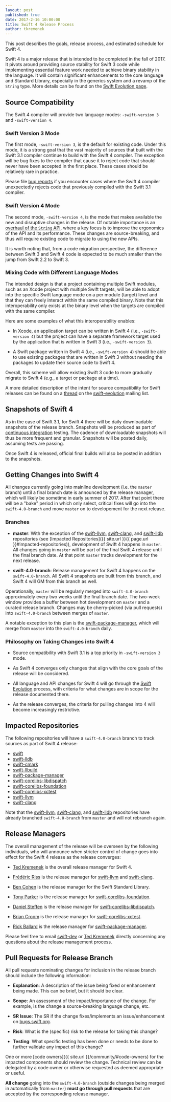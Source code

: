 ```yaml
---
layout: post
published: true
date: 2017-2-16 10:00:00
title: Swift 4 Release Process
author: tkremenek
---
```


This post describes the goals, release process, and estimated schedule for Swift 4.

Swift 4 is a major release that is intended to be completed in the fall of 2017. It pivots around providing source stability for Swift 3 code while implementing essential feature work needed to achieve binary stability in the language.
It will contain significant enhancements to the core language and Standard Library, especially in the generics system and a revamp of the `String` type.  More details can be found on the [Swift Evolution page](https://github.com/apple/swift-evolution#development-major-version--swift-40).

## Source Compatibility

The Swift 4 compiler will provide two language modes: `-swift-version 3` and `-swift-version 4`.

### Swift Version 3 Mode

The first mode, `-swift-version 3`, is the default for existing code.  Under this mode, it is a strong goal that the vast majority of sources that built with the Swift 3.1 compiler continue to build with the Swift 4 compiler.  The exception will be bug fixes to the compiler that cause it to reject code that should never have been accepted in the first place.  These cases should be relatively rare in practice.

Please file [bug reports](https://bugs.swift.org) if you encounter cases where the Swift 4 compiler unexpectedly rejects code that previously compiled with the Swift 3.1 compiler.

### Swift Version 4 Mode

The second mode, `-swift-version 4`, is the mode that makes available the new and disruptive changes in the release.  Of notable importance is an [overhaul of the `String` API](https://github.com/apple/swift/blob/master/docs/StringManifesto.md), where a key focus is to improve the ergonomics of the API and its performance.  These changes are source-breaking, and thus will require existing code to migrate to using the new APIs.

It is worth noting that, from a code migration perspective, the difference between Swift 3 and Swift 4 code is expected to be much smaller than the jump from Swift 2.2 to Swift 3.

### Mixing Code with Different Language Modes

The intended design is that a project containing multiple Swift modules, such as an Xcode project with multiple Swift targets, will be able to adopt into the specific Swift language mode on a per module (target) level and that they can freely interact within the same compiled binary.  Note that this interoperability only exists at the binary level when the targets are compiled with the same compiler.

Here are some examples of what this interoperability enables:

- In Xcode, an application target can be written in Swift 4 (i.e., `-swift-version 4`) but the project can have a separate framework target used by the application that is written in Swift 3 (i.e., `-swift-version 3`).

- A Swift package written in Swift 4 (i.e., `-swift-version 4`) should be able to use existing packages that are written in Swift 3 without needing the packages to update their source code to Swift 4.

Overall, this scheme will allow existing Swift 3 code to more gradually migrate to Swift 4 (e.g., a target or package at a time).

A more detailed description of the intent for source compatibility for Swift releases can be found on a [thread](https://lists.swift.org/pipermail/swift-evolution/Week-of-Mon-20161128/029099.html) on the [swift-evolution](https://lists.swift.org/mailman/listinfo/swift-evolution) mailing list.

## Snapshots of Swift 4

As in the case of Swift 3.1, for Swift 4 there will be daily downloadable snapshots of the release branch.  Snapshots will be produced as part of [continuous integration](https://ci.swift.org) testing.  The cadence of downloadable snapshots will thus be more frequent and granular.  Snapshots will be posted daily, assuming tests are passing. 

Once Swift 4 is released, official final builds will also be posted in addition to the snapshots.

## Getting Changes into Swift 4

All changes currently going into mainline development (i.e. the `master` branch) until a final branch date is announced by the release manager, which will likely be sometime in early summer of 2017.  After that point there will be a "bake" period in which only select, critical fixes will go into the `swift-4.0-branch` and move `master` on to developement for the next release.  

### Branches

- **master**: With the exception of the [swift-llvm], [swift-clang], and [swift-lldb] repositories (see [Impacted Repositories]({{ site.url }}{{ page.url }}#impacted-repositories)), development of Swift 4 happens in `master`.  All changes going in `master` will be part of the final Swift 4 release until the final branch date.  At that point `master` tracks development for the next release.

- **swift-4.0-branch**: Release management for Swift 4 happens on the `swift-4.0-branch`.  All Swift 4 snapshots are built from this branch, and Swift 4 will GM from this branch as well.

Operationally, `master` will be regularly merged into `swift-4.0-branch` approximately every two weeks until the final branch date.  The two-week window provides a buffer between hot development on `master` and a curated release branch.  Changes may be cherry-picked (via pull requests) into `swift-4.0-branch` between merges of `master`.

A notable exception to this plan is the [swift-package-manager], which will merge from `master` into the `swift-4.0-branch` daily.

### Philosophy on Taking Changes into Swift 4

- Source compatibility with Swift 3.1 is a top priority in `-swift-version 3` mode.

- As Swift 4 converges only changes that align with the core goals of the release will be considered.

- All language and API changes for Swift 4 will go through the [Swift Evolution](https://github.com/apple/swift-evolution) process, with criteria for what changes are in scope for the release documented there.

- As the release converges, the criteria for pulling changes into 4 will become increasingly restrictive.

## Impacted Repositories

The following repositories will have a `swift-4.0-branch` branch to track sources as part of Swift 4 release:

* [swift]
* [swift-lldb]
* [swift-cmark]
* [swift-llbuild]
* [swift-package-manager]
* [swift-corelibs-libdispatch]
* [swift-corelibs-foundation]
* [swift-corelibs-xctest]
* [swift-llvm]
* [swift-clang]

Note that the [swift-llvm], [swift-clang], and [swift-lldb] repositories have already branched `swift-4.0-branch` from `master` and will not rebranch again.

## Release Managers

The overall management of the release will be overseen by the following individuals, who will announce when stricter control of change goes into effect for the Swift 4 release as the release converges:

- [Ted Kremenek] is the overall release manager for Swift 4.

- [Frédéric Riss](https://github.com/fredriss)
  is the release manager for [swift-llvm] and [swift-clang].

- [Ben Cohen](https://github.com/airspeedswift) is the release manager for the Swift Standard Library.

- [Tony Parker](https://github.com/parkera) is the release
  manager for [swift-corelibs-foundation].

- [Daniel Steffen](https://github.com/das) is the release
  manager for [swift-corelibs-libdispatch].

- [Brian Croom](https://github.com/briancroom) is the
  release manager for [swift-corelibs-xctest].

- [Rick Ballard](https://github.com/rballard) is the release
  manager for [swift-package-manager].

Please feel free to email [swift-dev] or [Ted Kremenek] directly concerning any
questions about the release management process.

## Pull Requests for Release Branch

All pull requests nominating changes for inclusion in the release branch
should include the following information:

- **Explanation**: A description of the issue being fixed or
  enhancement being made.  This can be brief, but it should be
  clear.

- **Scope**: An assessment of the impact/importance of the change.
  For example, is the change a source-breaking language change, etc.

- **SR Issue**: The SR if the change fixes/implements an
  issue/enhancement on [bugs.swift.org](https://bugs.swift.org).

- **Risk**: What is the (specific) risk to the release for taking this
  change?

- **Testing**: What specific testing has been done or needs to be done
  to further validate any impact of this change?

One or more [code owners]({{ site.url }}/community/#code-owners) for the impacted
components should review the change. Technical review can be delegated
by a code owner or otherwise requested as deemed appropriate or
useful.

**All change** going into the `swift-4.0-branch` (outside changes being merged in automatically from `master`) **must go through pull requests** that are accepted by the corresponding release manager.

[Ted Kremenek]: https://github.com/tkremenek
[swift-dev]: https://lists.swift.org/mailman/listinfo/swift-dev
[swift]: https://github.com/apple/swift
[swift-llvm]: https://github.com/apple/swift-llvm
[swift-clang]: https://github.com/apple/swift-clang
[swift-lldb]: https://github.com/apple/swift-lldb
[swift-cmark]: https://github.com/apple/swift-cmark
[swift-llbuild]: https://github.com/apple/swift-llbuild
[swift-package-manager]: https://github.com/apple/swift-package-manager
[swift-corelibs-foundation]: https://github.com/apple/swift-corelibs-foundation
[swift-corelibs-libdispatch]: https://github.com/apple/swift-corelibs-libdispatch
[swift-corelibs-xctest]: https://github.com/apple/swift-corelibs-xctest
